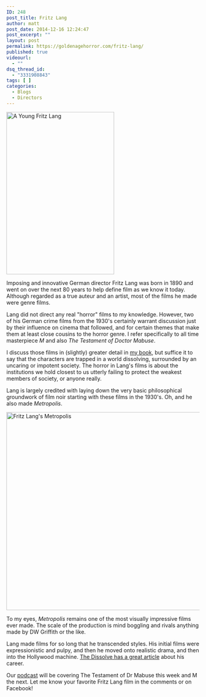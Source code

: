 ```yaml
---
ID: 248
post_title: Fritz Lang
author: matt
post_date: 2014-12-16 12:24:47
post_excerpt: ""
layout: post
permalink: https://goldenagehorror.com/fritz-lang/
published: true
videourl:
  - ""
dsq_thread_id:
  - "3331908843"
tags: [ ]
categories:
  - Blogs
  - Directors
---
```

<img src="http://goldenagehorror.com/wp-content/uploads/2014/12/Fritz-Lang-young.jpg" alt="A Young Fritz Lang" width="281" height="423" class="aligncenter size-full wp-image-249" />

Imposing and innovative German director Fritz Lang was born in 1890 and went on over the next 80 years to help define film as we know it today. Although regarded as a true auteur and an artist, most of the films he made were genre films. 

<!--more-->
Lang did not direct any real "horror" films to my knowledge. However, two of his German crime films from the 1930's certainly warrant discussion just by their influence on cinema that followed, and for certain themes that make them at least close cousins to the horror genre. I refer specifically to all time masterpiece <em>M</em> and also <em>The Testament of Doctor Mabuse</em>.

I discuss those films in (slightly) greater detail in <a href="http://goldenagehorror.com/we-belong-dead/" title="About “All Godless Here”">my book</a>, but suffice it to say that the characters are trapped in a world dissolving, surrounded by an uncaring or impotent society. The horror in Lang's films is about the institutions we hold closest to us utterly failing to protect the weakest members of society, or anyone really.

Lang is largely credited with laying down the very basic philosophical groundwork of film noir starting with these films in the 1930's. Oh, and he also made <em>Metropolis</em>.

<img src="http://goldenagehorror.com/wp-content/uploads/2014/12/metropolis-1024x783.jpg" alt="Fritz Lang&#039;s Metropolis" width="676" height="516" class="aligncenter size-large wp-image-250" />

To my eyes, <em>Metropolis</em> remains one of the most visually impressive films ever made. The scale of the production is mind boggling and rivals anything made by DW Griffith or the like.

Lang made films for so long that he transcended styles. His initial films were expressionistic and pulpy, and then he moved onto realistic drama, and then into the Hollywood machine. <a href="http://thedissolve.com/features/career-view/222-the-sprawling-obsessive-career-of-fritz-lang/" title="The Dissolve on Fritz Lang">The Dissolve has a great article</a> about his career.

Our <a href="http://goldenagehorror.com/category/podcasts/" title="GoldenAgeHorror.com Podcasts">podcast</a> will be covering The Testament of Dr Mabuse this week and M the next. Let me know your favorite Fritz Lang film in the comments or on Facebook!